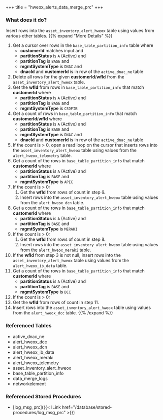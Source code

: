 +++
title = "hweox_alerts_data_merge_prc"
+++

### What does it do?
Insert rows into the `asset_inventory_alert_hweox` table using values from various other tables.
{{% expand "More Details" %}}
1. Get a cursor over rows in the `base_table_partition_info` table where
   - **customerId** matches input and
   - **partitionStatus** is `A` (Active) and
   - **partitionTag** is `BASE` and
   - **mgmtSystemType** is `DNAC` and
   - **dnacId** and **customerId** is in row of the `active_dnac_ne` table
2. Delete all rows for the given **customerId**/**wfId** from the `asset_inventory_alert_hweox` table.
3. Get the **wfId** from rows in `base_table_partition_info` that match **customerId** where
   - **partitionStatus** is `A` (Active) and
   - **partitionTag** is `BASE` and
   - **mgmtSystemType** is `CSDFIB`
4. Get a count of rows in `base_table_partition_info` that match **customerId**/**wfId** where
   - **partitionStatus** is `A` (Active) and
   - **partitionTag** is `BASE` and
   - **mgmtSystemType** is `DNAC` and
   - **dnacId** and **customerId** is in row of the `active_dnac_ne` table
5. If the count is > 0, open a read loop on the cursor that inserts rows into the `asset_inventory_alert_hweox` table using values from the `alert_hweox_telemetry` table.
6. Get a count of the rows in `base_table_partition_info` that match **customerId** where
   - **partitionStatus** is `A` (Active) and
   - **partitionTag** is `BASE` and
   - **mgmtSystemType** is `APIC`
7. If the count is > 0: 
   1. Get the **wfId** from rows of count in step 6.
   2. Insert rows into the `asset_inventory_alert_hweox` table using values from the `alert_hweox_dcn` table.
8. Get a count of the rows in `base_table_partition_info` that match **customerId** where
   - **partitionStatus** is `A` (Active) and
   - **partitionTag** is `BASE` and
   - **mgmtSystemType** is `MERAKI`
9. If the count is > 0: 
   1. Get the **wfId** from rows of count in step 8.
   2. Insert rows into the `asset_inventory_alert_hweox` table using values from the `alert_hweox_meraki` table.
10. If the **wfId** from step 3 is not null, insert rows into the `asset_inventory_alert_hweox` table using values from the `alert_hweox_ib_data` table.
11. Get a count of the rows in `base_table_partition_info` that match **customerId** where
    - **partitionStatus** is `A` (Active) and
    - **partitionTag** is `BASE` and
    - **mgmtSystemType** is `DCC`
12. If the count is > 0: 
   1. Get the **wfId** from rows of count in step 11.
   2. Insert rows into the `asset_inventory_alert_hweox` table using values from the `alert_hweox_dcc` table.
{{% /expand %}}

### Referenced Tables
- active_dnac_ne
- alert_hweox_dcc
- alert_hweox_dcn
- alert_hweox_ib_data
- alert_hweox_meraki
- alert_hweox_telemetry
- asset_inventory_alert_hweox
- base_table_partition_info
- data_merge_logs
- networkelement

### Referenced Stored Procedures
- [log_msg_prc]({{< ILink href="/database/stored-procedures/log_msg_prc" >}})
